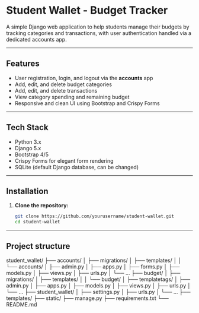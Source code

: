 # Student Wallet - Budget Tracker

A simple Django web application to help students manage their budgets by tracking categories and transactions, with user authentication handled via a dedicated accounts app.

---

## Features

- User registration, login, and logout via the **accounts** app
- Add, edit, and delete budget categories
- Add, edit, and delete transactions
- View category spending and remaining budget
- Responsive and clean UI using Bootstrap and Crispy Forms

---

## Tech Stack

- Python 3.x
- Django 5.x
- Bootstrap 4/5
- Crispy Forms for elegant form rendering
- SQLite (default Django database, can be changed)

---

## Installation

1. **Clone the repository:**

   ```bash
   git clone https://github.com/yourusername/student-wallet.git
   cd student-wallet

---

## Project structure

student_wallet/
├── accounts/
│   ├── migrations/
│   ├── templates/
│   │   └── accounts/
│   ├── admin.py
│   ├── apps.py
│   ├── forms.py
│   ├── models.py
│   ├── views.py
│   ├── urls.py
│   └── ...
├── budget/
│   ├── migrations/
│   ├── templates/
│   │   └── budget/
│   ├── templatetags/
│   ├── admin.py
│   ├── apps.py
│   ├── models.py
│   ├── views.py
│   ├── urls.py
│   └── ...
├── student_wallet/
│   ├── settings.py
│   ├── urls.py
│   └── ...
├── templates/
├── static/
├── manage.py
├── requirements.txt
└── README.md
